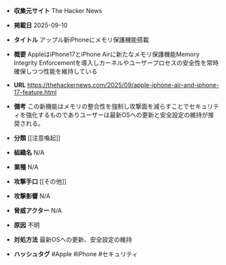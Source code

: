 - **収集元サイト**
The Hacker News

- **掲載日**
2025-09-10

- **タイトル**
アップル新iPhoneにメモリ保護機能搭載

- **概要**
AppleはiPhone17とiPhone Airに新たなメモリ保護機能Memory Integrity Enforcementを導入しカーネルやユーザープロセスの安全性を常時確保しつつ性能を維持している

- **URL**
https://thehackernews.com/2025/09/apple-iphone-air-and-iphone-17-feature.html

- **備考**
この新機能はメモリの整合性を強制し攻撃面を減らすことでセキュリティを強化するものでありユーザーは最新OSへの更新と安全設定の維持が推奨される。

- **分類**
[[注意喚起]]

- **組織名**
N/A

- **業種**
N/A

- **攻撃手口**
[[その他]]

- **攻撃影響**
N/A

- **脅威アクター**
N/A

- **原因**
不明

- **対処方法**
最新OSへの更新、安全設定の維持

- **ハッシュタグ**
#Apple #iPhone #セキュリティ
